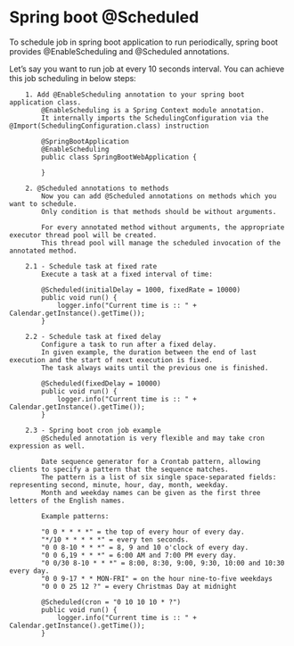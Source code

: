# Spring boot @Scheduled

To schedule job in spring boot application to run periodically, spring boot provides @EnableScheduling and @Scheduled annotations.

Let’s say you want to run job at every 10 seconds interval. You can achieve this job scheduling in below steps:

        1. Add @EnableScheduling annotation to your spring boot application class. 
            @EnableScheduling is a Spring Context module annotation. 
            It internally imports the SchedulingConfiguration via the @Import(SchedulingConfiguration.class) instruction 
            
            @SpringBootApplication
            @EnableScheduling
            public class SpringBootWebApplication {
                 
            }
        
        2. @Scheduled annotations to methods
            Now you can add @Scheduled annotations on methods which you want to schedule. 
            Only condition is that methods should be without arguments.
            
            For every annotated method without arguments, the appropriate executor thread pool will be created. 
            This thread pool will manage the scheduled invocation of the annotated method.
            
        2.1 - Schedule task at fixed rate
            Execute a task at a fixed interval of time:
            
            @Scheduled(initialDelay = 1000, fixedRate = 10000)
            public void run() {
                logger.info("Current time is :: " + Calendar.getInstance().getTime());
            }
            
        2.2 - Schedule task at fixed delay
            Configure a task to run after a fixed delay. 
            In given example, the duration between the end of last execution and the start of next execution is fixed. 
            The task always waits until the previous one is finished.
            
            @Scheduled(fixedDelay = 10000)
            public void run() {
                logger.info("Current time is :: " + Calendar.getInstance().getTime());
            }
            
        2.3 - Spring boot cron job example
            @Scheduled annotation is very flexible and may take cron expression as well.
            
            Date sequence generator for a Crontab pattern, allowing clients to specify a pattern that the sequence matches.
            The pattern is a list of six single space-separated fields: representing second, minute, hour, day, month, weekday. 
            Month and weekday names can be given as the first three letters of the English names.
            
            Example patterns:
            
            "0 0 * * * *" = the top of every hour of every day.
            "*/10 * * * * *" = every ten seconds.
            "0 0 8-10 * * *" = 8, 9 and 10 o'clock of every day.
            "0 0 6,19 * * *" = 6:00 AM and 7:00 PM every day.
            "0 0/30 8-10 * * *" = 8:00, 8:30, 9:00, 9:30, 10:00 and 10:30 every day.
            "0 0 9-17 * * MON-FRI" = on the hour nine-to-five weekdays
            "0 0 0 25 12 ?" = every Christmas Day at midnight
            
            @Scheduled(cron = "0 10 10 10 * ?")
            public void run() {
                logger.info("Current time is :: " + Calendar.getInstance().getTime());
            }
